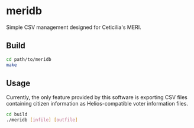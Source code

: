 # meridb

Simple CSV management designed for Ceticilia's MERI.

## Build

```sh
cd path/to/meridb
make
```

## Usage

Currently, the only feature provided by this software is exporting CSV files
containing citizen information as Helios-compatible voter information files.

```sh
cd build
./meridb [infile] [outfile]
```
